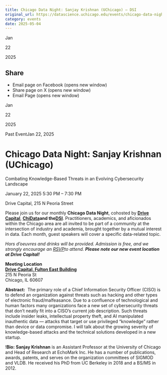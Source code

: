 ```yaml
---
title: Chicago Data Night: Sanjay Krishnan (UChicago) – DSI
original_url: https://datascience.uchicago.edu/events/chicago-data-night-sanjay-krishnan-uchicago
category: events
date: 2025-05-04
---
```


Jan

22

2025

## Share

* Email page on Facebook (opens new window)
* Share page on X (opens new window)
* Email Page (opens new window)

<!-- Table-like structure detected -->

Jan

22

2025

Past EventJan 22, 2025

# Chicago Data Night: Sanjay Krishnan (UChicago)

Combating Knowledge-Based Threats in an Evolving Cybersecurity Landscape

January 22, 2025 5:30 PM – 7:30 PM

Drive Capital, 215 N Peoria Street

Please join us for our monthly **Chicago Data Night**, cohosted by **[Drive Capital](https://www.drivecapital.com/)**, **[ChiData](https://uchi-db.github.io/chidatasite/)**and the**[DSI](https://datascience.uchicago.edu/)**. Practitioners, academics, and aficionados within the Chicago area are all invited to be part of a community at the intersection of industry and academia, brought together by a mutual interest in data. Each month, guest speakers will cover a specific data-related topic.

*Hors d’oeuvres and drinks will be provided. Admission is free, and we strongly encourage an [RSVP](https://www.meetup.com/chicago-data-night/events/305119149/?utm_medium=referral&utm_campaign=share-btn_savedevents_share_modal&utm_source=link)to attend. **Please note our new event location at Drive Capital!***

**Meeting Location**  
[**Drive Capital, Fulton East Building**](https://www.google.com/maps/place/215+N+Peoria+St,+Chicago,+IL+60607/@41.8860371,-87.6494763,17z/data=!3m1!4b1!4m6!3m5!1s0x880e2cd00cb2d1cb:0xd3b3f93168e93802!8m2!3d41.8860371!4d-87.6494763!16s%2Fg%2F11cs6mv4hh?entry=ttu&g_ep=EgoyMDI0MDkyNS4wIKXMDSoASAFQAw%3D%3D)  
215 N Peoria St  
Chicago, IL 60607

**Abstract:**  The primary role of a Chief Information Security Officer (CISO) is to defend an organization against threats such as hacking and other types of electronic fraud/malfeasance. Due to a confluence of technological and human factors many organizations face a new set of cybersecurity threats that don’t neatly fit into a CISO’s current job description. Such threats include insider leaks, intellectual property theft, and AI manipulated inauthentic data — attacks that target or use privileged “knowledge” rather than device or data compromise. I will talk about the growing severity of knowledge-based attacks and the technical solutions developed in a new startup.

!**Bio:** **Sanjay Krishnan** is an Assistant Professor at the University of Chicago and Head of Research at EchoMark Inc. He has a number of publications, awards, patents, and serves on the organization committees of SIGMOD and VLDB. He received his PhD from UC Berkeley in 2018 and a BS/MS in 2012.